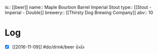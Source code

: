 is:: [[beer]]
name:: Maple Bourbon Barrel Imperial Stout
type:: [[Stout - Imperial - Double]]
brewery:: [[Thirsty Dog Brewing Company]]
abv:: 10

# Log
- [x] [[2016-11-09]] #do/drink/beer 👍👍
